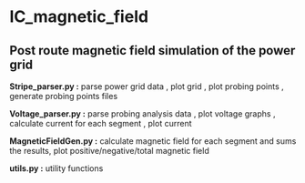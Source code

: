 # IC_magnetic_field
## Post route magnetic field simulation of the power grid 

**Stripe_parser.py :** parse power grid data , plot grid , plot probing points , generate probing points files

**Voltage_parser.py :** parse probing analysis data , plot voltage graphs , calculate current for each segment , plot current

**MagneticFieldGen.py :** calculate magnetic field for each segment and sums the results, plot positive/negative/total magnetic field

**utils.py :** utility functions
